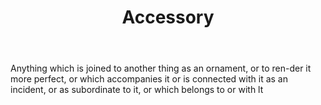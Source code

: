 ---
title: Accessory
letter: A
permalink: "/definitions/bld-accessory.html"
body: Anything which is joined to another thing as an ornament, or to ren-der it more
  perfect, or which accompanies it or is connected with it as an incident, or as subordinate
  to it, or which belongs to or with lt
published_at: '2018-07-07'
source: Black's Law Dictionary 2nd Ed (1910)
layout: post
---
